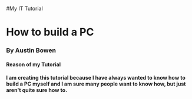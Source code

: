 #My IT Tutorial
# How to build a PC
### By Austin Bowen
#### Reason of my Tutorial
#### I am creating this tutorial because I have always wanted to know how to build a PC myself and I am sure many people want to know how, but just aren't quite sure how to.
